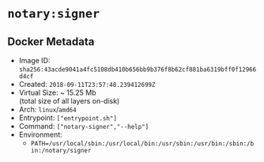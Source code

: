 # `notary:signer`

## Docker Metadata

- Image ID: `sha256:43acde9041a4fc5108db410b656bb9b376f8b62cf881ba6319bff0f12966d4cf`
- Created: `2018-09-11T23:57:48.239412699Z`
- Virtual Size: ~ 15.25 Mb  
  (total size of all layers on-disk)
- Arch: `linux`/`amd64`
- Entrypoint: `["entrypoint.sh"]`
- Command: `["notary-signer","--help"]`
- Environment:
  - `PATH=/usr/local/sbin:/usr/local/bin:/usr/sbin:/usr/bin:/sbin:/bin:/notary/signer`
